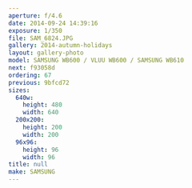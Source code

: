 ```yaml
---
aperture: f/4.6
date: 2014-09-24 14:39:16
exposure: 1/350
file: SAM_6824.JPG
gallery: 2014-autumn-holidays
layout: gallery-photo
model: SAMSUNG WB600 / VLUU WB600 / SAMSUNG WB610
next: f93058d
ordering: 67
previous: 9bfcd72
sizes:
  640w:
    height: 480
    width: 640
  200x200:
    height: 200
    width: 200
  96x96:
    height: 96
    width: 96
title: null
make: SAMSUNG
---
```

